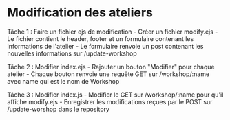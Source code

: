# Modification des ateliers 

Tâche 1 : Faire un fichier ejs de modification
    - Créer un fichier modify.ejs
    - Le fichier contient le header, footer et un formulaire contenant les informations de l'atelier
    - Le formulaire renvoie un post contenant les nouvelles informations sur /update-workshop

Tâche 2 : Modifier index.ejs
    - Rajouter un bouton "Modifier" pour chaque atelier
    - Chaque bouton renvoie une requête GET sur /workshop/:name avec name qui est le nom de Workshop

Tâche 3 : Modifier index.js
    - Modifier le GET sur /workshop/:name pour qu'il affiche modify.ejs
    - Enregistrer les modifications reçues par le POST sur /update-worshop dans le repository
